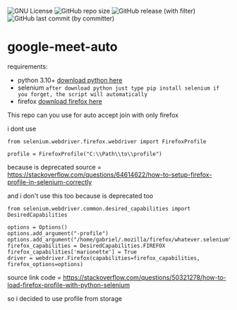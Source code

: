 ![GNU License](https://img.shields.io/github/license/xnuvers007/google-meet-auto?style=plastic&logo=github&color=blue)
![GitHub repo size](https://img.shields.io/github/repo-size/xnuvers007/google-meet-auto?style=plastic&logo=github&logoColor=blue&label=Size%20Repo&color=blue)
![GitHub release (with filter)](https://img.shields.io/github/v/release/xnuvers007/google-meet-auto?color=red)
![GitHub last commit (by committer)](https://img.shields.io/github/last-commit/xnuvers007/google-meet-auto)

# google-meet-auto

requirements:
  - python 3.10+ [download python here](https://python.org/downloads)
  - selenium ```after download python just type pip install selenium if you forget, the script will automatically```
  - firefox [download firefox here](https://www.mozilla.org/id/firefox/new/)

This repo can you use for auto accept join with only firefox

i dont use
```
from selenium.webdriver.firefox.webdriver import FirefoxProfile

profile = FirefoxProfile("C:\\Path\\to\\profile")
```
because is deprecated source = https://stackoverflow.com/questions/64614622/how-to-setup-firefox-profile-in-selenium-correctly

and i don't use this too because is deprecated too

```from selenium.webdriver.firefox.options import Options
from selenium.webdriver.common.desired_capabilities import DesiredCapabilities

options = Options()
options.add_argument("-profile")
options.add_argument("/home/gabriel/.mozilla/firefox/whatever.selenium")
firefox_capabilities = DesiredCapabilities.FIREFOX
firefox_capabilities['marionette'] = True
driver = webdriver.Firefox(capabilities=firefox_capabilities, firefox_options=options)
```
source link code = https://stackoverflow.com/questions/50321278/how-to-load-firefox-profile-with-python-selenium

so i decided to use profile from storage
